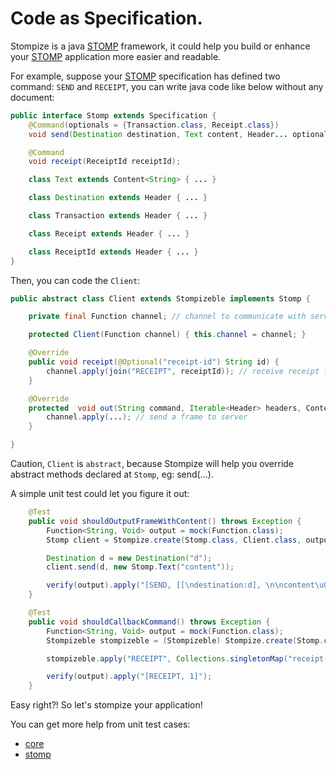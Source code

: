 # Code as Specification.

Stompize is a java [STOMP][1] framework, it could help you build or enhance your [STOMP][1] application more easier and readable.

For example, suppose your [STOMP][1] specification has defined two command: `SEND` and `RECEIPT`, you can write java code like below without any document:

```java
public interface Stomp extends Specification {
    @Command(optionals = {Transaction.class, Receipt.class})
    void send(Destination destination, Text content, Header... optionals);

    @Command
    void receipt(ReceiptId receiptId);

    class Text extends Content<String> { ... }

    class Destination extends Header { ... }

    class Transaction extends Header { ... }

    class Receipt extends Header { ... }

    class ReceiptId extends Header { ... }
}
```

Then, you can code the `Client`:

```java
public abstract class Client extends Stompizeble implements Stomp {

    private final Function channel; // channel to communicate with server.

    protected Client(Function channel) { this.channel = channel; }

    @Override
    public void receipt(@Optional("receipt-id") String id) {
        channel.apply(join("RECEIPT", receiptId)); // receive receipt from server.
    }

    @Override
    protected  void out(String command, Iterable<Header> headers, Content<?> content) {
        channel.apply(...); // send a frame to server
    }

}
```

Caution, `Client` is `abstract`, because Stompize will help you override abstract methods declared at `Stomp`, eg: send(...).

A simple unit test could let you figure it out:

```java
    @Test
    public void shouldOutputFrameWithContent() throws Exception {
        Function<String, Void> output = mock(Function.class);
        Stomp client = Stompize.create(Stomp.class, Client.class, output);

        Destination d = new Destination("d");
        client.send(d, new Stomp.Text("content"));

        verify(output).apply("[SEND, [[\ndestination:d], \n\ncontent\u0000]]");
    }

    @Test
    public void shouldCallbackCommand() throws Exception {
        Function<String, Void> output = mock(Function.class);
        Stompizeble stompizeble = (Stompizeble) Stompize.create(Stomp.class, Client.class, output);

        stompizeble.apply("RECEIPT", Collections.singletonMap("receipt-id","1"), null);

        verify(output).apply("[RECEIPT, 1]");
    }

```

Easy right?! So let's stompize your application!

You can get more help from unit test cases:

- [core](https://github.com/zhongl/stompize/tree/master/core/src/test/java/com/github/zhongl/stompize)
- [stomp](https://github.com/zhongl/stompize/tree/master/stomp/src/test/java/com/github/zhongl/stompize)

[1]:http://stomp.github.com/index.html